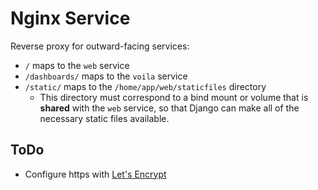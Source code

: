 # Nginx Service

Reverse proxy for outward-facing services:

- `/` maps to the `web` service
- `/dashboards/` maps to the `voila` service
- `/static/` maps to the `/home/app/web/staticfiles` directory
    * This directory must correspond to a bind mount or volume that is __shared__ with the `web` service, so that Django can make all of the necessary static files available.

## ToDo

- Configure https with [Let's Encrypt](https://letsencrypt.org/)